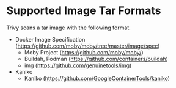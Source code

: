 # Supported Image Tar Formats
Trivy scans a tar image with the following format.

- Docker Image Specification (https://github.com/moby/moby/tree/master/image/spec)
    - Moby Project (https://github.com/moby/moby/)
    - Buildah, Podman (https://github.com/containers/buildah)
    - img (https://github.com/genuinetools/img)
- Kaniko
    - Kaniko (https://github.com/GoogleContainerTools/kaniko)
